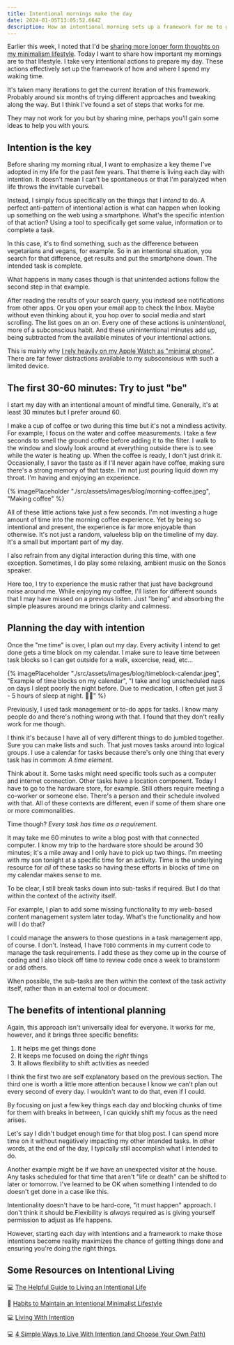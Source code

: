 ```yaml
---
title: Intentional mornings make the day
date: 2024-01-05T13:05:52.664Z
description: How an intentional morning sets up a framework for me to get things done while also ensuring I'm doing the right things.
---
```


Earlier this week, I noted that I'd be [sharing more longer form thoughts on my minimalism lifestyle](https://myconscious.stream/blog/Maximum-Minimalism-for-2024/). Today I want to share how important my mornings are to that lifestyle. I take very intentional actions to prepare my day. These actions effectively set up the framework of how and where I spend my waking time. 

It's taken many iterations to get the current iteration of this framework. Probably around six months of trying different approaches and tweaking along the way. But I think I've found a set of steps that works for me. 

They may not work for you but by sharing mine, perhaps you'll gain some ideas to help you with yours.

## Intention is the key ##

Before sharing my morning ritual, I want to emphasize a key theme I've adopted in my life for the past few years. That theme is living each day with intention. It doesn't mean I can't be spontaneous or that I'm paralyzed when life throws the invitable curveball. 

Instead, I simply focus specifically on the things that I _intend_ to do. A perfect anti-pattern of intentional action is what can happen when looking up something on the web using a smartphone.  What's the specific intention of that action? Using a tool to specifically get some value, information or to complete a task. 

In this case, it's to find something, such as the difference between vegetarians and vegans, for example. So in an intentional situation, you search for that difference, get results and put the smartphone down. The intended task is complete.

What happens in many cases though is that unintended actions follow the second step in that example. 

After reading the results of your search query, you instead see notifications from other apps. Or you open your email app to check the Inbox. Maybe without even thinking about it, you hop over to social media and start scrolling. The list goes on an on. Every one of these actions is _unintentional_, more of a subconscious habit. And these uninintentional minutes add up, being subtracted from the available minutes of your intentional actions.

This is mainly why [I rely heavily on my Apple Watch as "minimal phone"](https://myconscious.stream/blog/My-minimal-phone-isnt-exactly-a-phone/). There are far fewer distractions available to my subsconsious with such a limited device.

## The first 30-60 minutes: Try to just "be" ##

I start my day with an intentional amount of mindful time. Generally, it's at least 30 minutes but I prefer around 60. 

I make a cup of coffee or two during this time but it's not a mindless activity. For example, I focus on the water and coffee measurements. I take a few seconds to smell the ground coffee before adding it to the filter. I walk to the window and slowly look around at everything outside there is to see while the water is heating up. When the coffee is ready, I don't just drink it. Occasionally, I savor the taste as if I'll never again have coffee, making sure there's a strong memory of that taste. I'm not just pouring liquid down my throat. I'm having and enjoying an experience.

{% imagePlaceholder "./src/assets/images/blog/morning-coffee.jpeg", "Making coffee" %}

All of these little actions take just a few seconds. I'm not investing a huge amount of time into the morning coffee experience. Yet by being so intentional and present, the experience is far more enjoyable than otherwise. It's not just a random, valueless blip on the timeline of my day. It's a small but important part of my day.

I also refrain from any digital interaction during this time, with one exception. Sometimes, I do play some relaxing, ambient music on the Sonos speaker. 

Here too, I try to experience the music rather that just have background noise around me. While enjoying my coffee, I'll listen for different sounds that I may have missed on a previous listen. Just "being" and absorbing the simple pleasures around me brings clarity and calmness.

## Planning the day with intention ##

Once the "me time" is over, I plan out my day. Every activity I intend to get done gets a time block on my calendar. I make sure to leave time between task blocks so I can get outside for a walk, excercise, read, etc... 

{% imagePlaceholder "./src/assets/images/blog/timeblock-calendar.jpeg", "Example of time blocks on my calendar", "I take and log unscheduled naps on days I slept poorly the night before. Due to medication, I often get just 3 - 5 hours of sleep at night. 🤷‍♂️" %}

Previously, I used task management or to-do apps for tasks. I know many people do and there's nothing wrong with that. I found that they don't really work for me though. 

I think it's because I have all of very different things to do jumbled together. Sure you can make lists and such. That just moves tasks around into logical groups. I use a calendar for tasks because there's only one thing that every task has in common: *A time element*.

Think about it. Some tasks might need specific tools such as a computer and internet connection. Other tasks have a location component. Today I have to go to the hardware store, for example. Still others require meeting a co-worker or someone else. There's a person and their schedule involved with that. All of these contexts are different, even if some of them share one or more commonalities.

Time though? *Every task has time as a requirement.*

It may take me 60 minutes to write a blog post with that connected computer. I know my trip to the hardware store should be around 30 minutes; it's a mile away and I only have to pick up two things. I'm meeting with my son tonight at a specific time for an activity. Time is the underlying resource for _all_ of these tasks so having these efforts in blocks of time on my calendar makes sense to me.

To be clear, I still break tasks down into sub-tasks if required. But I do that within the context of the activity itself. 

For example, I plan to add some missing functionality to my web-based content management system later today. What's the functionality and how will I do that? 

I could manage the answers to those questions in a task management app, of course. I don't. Instead, I have ```TODO``` comments in my current code to manage the task requirements. I add these as they come up in the course of coding and I also block off time to review code once a week to brainstorm or add others. 

When possible, the sub-tasks are then within the context of the task activity itself, rather than in an external tool or document.

## The benefits of intentional planning ##

Again, this approach isn't universally ideal for everyone. It works for me, however, and it brings three specific benefits:

1. It helps me get things done
2. It keeps me focused on doing the _right_ things
3. It allows flexibility to shift activities as needed

I think the first two are self explanatory based on the previous section. The third one is worth a little more attention because I know we can't plan out every second of every day. I wouldn't want to do that, even if I could. 

By focusing on just a few key things each day and blocking chunks of time for them with breaks in between, I can quickly shift my focus as the need arises. 

Let's say I didn't budget enough time for that blog post. I can spend more time on it without negatively impacting my other intended tasks. In other words, at the end of the day, I typically still accomplish what I intended to do.

Another example might be if we have an unexpected visitor at the house. Any tasks scheduled for that time that aren't "life or death" can be shifted to later or tomorrow. I've learned to be OK when something I intended to do doesn't get done in a case like this. 

Intentionality doesn't have to be hard-core, "it must happen" approach. I don't think it should be.Flexibility is _always_ required as is giving yourself permission to adjust as life happens. 

However, starting each day with intentions and a framework to make those intentions become reality maximizes the chance of getting things done and ensuring you're doing the right things.

## Some Resources on Intentional Living ##

💻 [The Helpful Guide to Living an Intentional Life](https://www.becomingminimalist.com/the-helpful-guide-to-living-an-intentional-life/)

📼 [Habits to Maintain an Intentional Minimalist Lifestyle](https://youtu.be/zcTrBILb-TU?si=2fFN3XHisl92NKtw)

💻 [Living With Intention](https://unfuckyourbrain.com/living-with-intention-2/)

💻 [4 Simple Ways to Live With Intention (and Choose Your Own Path)](https://www.trackinghappiness.com/how-to-live-life-with-intention/)

